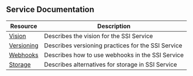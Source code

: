 
## Service Documentation

| Resource                                                                             | Description                                        |
|--------------------------------------------------------------------------------------|----------------------------------------------------|
| [Vision](https://github.com/TBD54566975/ssi-service/blob/main/doc/VISION.md)         | Describes the vision for the SSI Service           |
| [Versioning](https://github.com/TBD54566975/ssi-service/blob/main/doc/VERSIONING.md) | Describes versioning practices for the SSI Service |
| [Webhooks](https://github.com/TBD54566975/ssi-service/blob/main/doc/WEBHOOK.md)      | Describes how to use webhooks in the SSI Service   |
| [Storage](https://github.com/TBD54566975/ssi-service/blob/main/doc/STORAGE.md)       | Describes alternatives for storage in SSI Service  |


